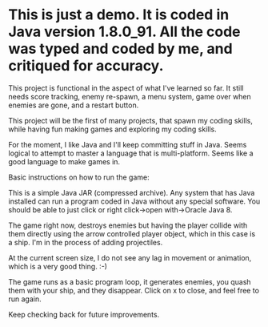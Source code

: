 # This is just a demo. It is coded in Java version 1.8.0_91. All the code was typed and coded by me, and critiqued for accuracy.

This project is functional in the aspect of what I've learned so far. It still needs score tracking, enemy re-spawn, a menu system, game over when enemies are gone, and a restart button.

This project will be the first of many projects, that spawn my coding skills, while having fun making games and exploring my coding skills.

For the moment, I like Java and I'll keep committing stuff in Java. Seems logical to attempt to master a language that is multi-platform. Seems like a good language to make games in.

Basic instructions on how to run the game:

This is a simple Java JAR (compressed archive). Any system that has Java installed can run a program coded in Java without any special software. You should be able to just click or right click->open with->Oracle Java 8.

The game right now, destroys enemies but having the player collide with them directly using the arrow controlled player object, which in this case is a ship. I'm in the process of adding projectiles.

At the current screen size, I do not see any lag in movement or animation, which is a very good thing. :-)

The game runs as a basic program loop, it generates enemies, you quash them with your ship, and they disappear. Click on x to close, and feel free to run again.

Keep checking back for future improvements. 

